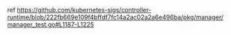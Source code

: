 ref https://github.com/kubernetes-sigs/controller-runtime/blob/222fb669e109f4bffdf7fc14a2ac02a2a6e496ba/pkg/manager/manager_test.go#L1187-L1225